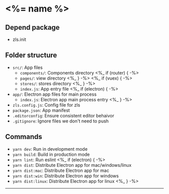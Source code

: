 # <%= name %>

## Depend package

- zls.init

## Folder structure

- `src/`: App files
  - `components/`: Components directory
  <%_ if (router) { -%>
  - `pages/`: view directory
  <%_ } -%>
  <%_ if (vuex) { -%>
  - `stores/`: stores directory
  <%_ } -%>
  - `index.js`: App entry file
<%_ if (electron) { -%>
- `app/`: Electron app files for main process
  - `index.js`: Electron app main process entry
<%_ } -%>
- `zls.config.js`: Config file for zls
- `package.json`: App manifest
- `.editorconfig`: Ensure consistent editor behaivor
- `.gitignore`: Ignore files we don't need to push

## Commands

- `yarn dev`: Run in development mode
- `yarn build`: Build in production mode
- `yarn lint`: Run eslint
<%_ if (electron) { -%>
- `yarn dist`: Distribute Electron app for mac/windows/linux
- `yarn dist:mac`: Distribute Electron app for mac
- `yarn dist:win`: Distribute Electron app for windows
- `yarn dist:linux`: Distribute Electron app for linux
<%_ } -%>


---
